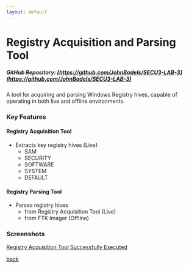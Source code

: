 ```yaml
---
layout: default
---
```


# Registry Acquisition and Parsing Tool
##### GitHub Repository: [https://github.com/JohnBadels/SECU3-LAB-3](https://github.com/JohnBadels/SECU3-LAB-3)
A tool for acquiring and parsing Windows Registry hives, capable of operating in both live and offline environments.

### Key Features
#### Registry Acquisition Tool
- Extracts key registry hives (Live)
  - SAM
  - SECURITY
  - SOFTWARE
  - SYSTEM
  - DEFAULT

#### Registry Parsing Tool
- Parses registry hives
  - from Registry Acquisition Tool (Live)
  - from FTK Imager (Offline)

### Screenshots

[Registry Acquisition Tool Successfully Executed](./pictures/reg-acq-tool-execute.png)

[back](./index.md)
